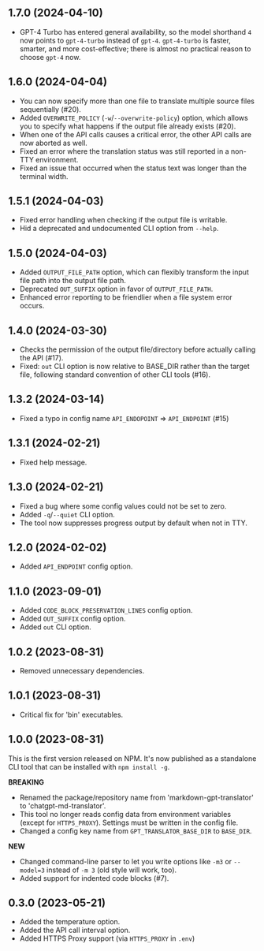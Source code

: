 ## 1.7.0 (2024-04-10)

- GPT-4 Turbo has entered general availability, so the model shorthand `4` now points to `gpt-4-turbo` instead of `gpt-4`. `gpt-4-turbo` is faster, smarter, and more cost-effective; there is almost no practical reason to choose `gpt-4` now.

## 1.6.0 (2024-04-04)

- You can now specify more than one file to translate multiple source files sequentially (#20).
- Added `OVERWRITE_POLICY` (`-w`/`--overwrite-policy`) option, which allows you to specify what happens if the output file already exists (#20).
- When one of the API calls causes a critical error, the other API calls are now aborted as well.
- Fixed an error where the translation status was still reported in a non-TTY environment.
- Fixed an issue that occurred when the status text was longer than the terminal width.

## 1.5.1 (2024-04-03)

- Fixed error handling when checking if the output file is writable.
- Hid a deprecated and undocumented CLI option from `--help`.

## 1.5.0 (2024-04-03)

- Added `OUTPUT_FILE_PATH` option, which can flexibly transform the input file path into the output file path.
- Deprecated `OUT_SUFFIX` option in favor of `OUTPUT_FILE_PATH`.
- Enhanced error reporting to be friendlier when a file system error occurs.

## 1.4.0 (2024-03-30)

- Checks the permission of the output file/directory before actually calling the API (#17).
- Fixed: `out` CLI option is now relative to BASE_DIR rather than the target file, following standard convention of other CLI tools (#16).

## 1.3.2 (2024-03-14)

- Fixed a typo in config name `API_ENDOPOINT` => `API_ENDPOINT` (#15)

## 1.3.1 (2024-02-21)

- Fixed help message.

## 1.3.0 (2024-02-21)

- Fixed a bug where some config values could not be set to zero.
- Added `-q`/`--quiet` CLI option.
- The tool now suppresses progress output by default when not in TTY.

## 1.2.0 (2024-02-02)

- Added `API_ENDPOINT` config option.

## 1.1.0 (2023-09-01)

- Added `CODE_BLOCK_PRESERVATION_LINES` config option.
- Added `OUT_SUFFIX` config option.
- Added `out` CLI option.

## 1.0.2 (2023-08-31)

- Removed unnecessary dependencies.

## 1.0.1 (2023-08-31)

- Critical fix for 'bin' executables.

## 1.0.0 (2023-08-31)

This is the first version released on NPM. It's now published as a standalone CLI tool that can be installed with `npm install -g`.

**BREAKING**

- Renamed the package/repository name from 'markdown-gpt-translator' to 'chatgpt-md-translator'.
- This tool no longer reads config data from environment variables (except for `HTTPS_PROXY`). Settings must be written in the config file.
- Changed a config key name from `GPT_TRANSLATOR_BASE_DIR` to `BASE_DIR`.

**NEW**

- Changed command-line parser to let you write options like `-m3` or `--model=3` instead of `-m 3` (old style will work, too).
- Added support for indented code blocks (#7).

## 0.3.0 (2023-05-21)

- Added the temperature option.
- Added the API call interval option.
- Added HTTPS Proxy support (via `HTTPS_PROXY` in `.env`)
